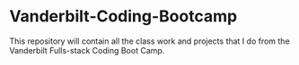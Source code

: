 # Vanderbilt-Coding-Bootcamp
This repository will contain all the class work and projects that I do from the Vanderbilt Fulls-stack Coding Boot Camp. 
